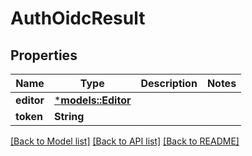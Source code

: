 # AuthOidcResult

## Properties
Name | Type | Description | Notes
------------ | ------------- | ------------- | -------------
**editor** | [***models::Editor**](editor.md) |  | 
**token** | **String** |  | 

[[Back to Model list]](../README.md#documentation-for-models) [[Back to API list]](../README.md#documentation-for-api-endpoints) [[Back to README]](../README.md)


